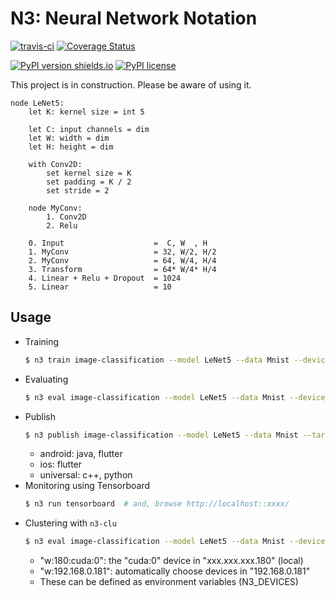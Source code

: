 # N3: Neural Network Notation

[![travis-ci](https://api.travis-ci.com/kerryeon/n3.svg?token=EwDa73MhCmpxV2ZhCUmb&branch=master)](https://travis-ci.com/github/kerryeon/n3)
[![Coverage Status](https://coveralls.io/repos/github/kerryeon/n3/badge.svg?branch=master&t=bHgSyR)](https://coveralls.io/github/kerryeon/n3?branch=master)

[![PyPI version shields.io](https://img.shields.io/pypi/v/n3.svg)](https://pypi.python.org/pypi/n3/)
[![PyPI license](https://img.shields.io/pypi/l/n3.svg)](https://pypi.python.org/pypi/n3/)

This project is in construction. Please be aware of using it.

```
node LeNet5:
    let K: kernel size = int 5

    let C: input channels = dim
    let W: width = dim
    let H: height = dim

    with Conv2D:
        set kernel size = K
        set padding = K / 2
        set stride = 2

    node MyConv:
        1. Conv2D
        2. Relu

    0. Input                    =  C, W  , H
    1. MyConv                   = 32, W/2, H/2
    2. MyConv                   = 64, W/4, H/4
    3. Transform                = 64* W/4* H/4
    4. Linear + Relu + Dropout  = 1024
    5. Linear                   = 10
```

## Usage
* Training
    ```bash
    $ n3 train image-classification --model LeNet5 --data Mnist --devices cuda:0 cpu
    ```
* Evaluating
    ```bash
    $ n3 eval image-classification --model LeNet5 --data Mnist --devices cuda:0 cpu
    ```
* Publish
    ```bash
    $ n3 publish image-classification --model LeNet5 --data Mnist --target android:java
    ```
    * android: java, flutter
    * ios: flutter
    * universal: c++, python
* Monitoring using Tensorboard
    ```bash
    $ n3 run tensorboard  # and, browse http://localhost::xxxx/
    ```
* Clustering with `n3-clu`
    ```bash
    $ n3 eval image-classification --model LeNet5 --data Mnist --devices w:180:cuda:0 w:192.168.0.181 cpu
    ```
    * "w:180:cuda:0": the "cuda:0" device in "xxx.xxx.xxx.180" (local)
    * "w:192.168.0.181": automatically choose devices in "192.168.0.181"
    * These can be defined as environment variables (N3_DEVICES)

